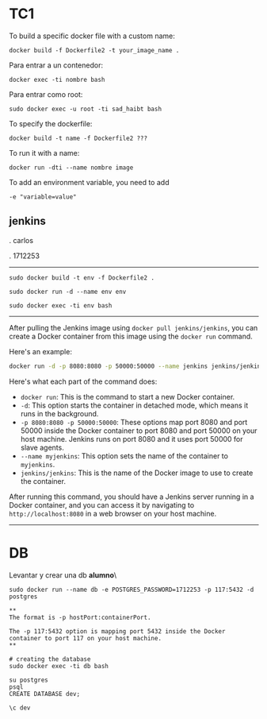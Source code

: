 # TC1
To build a specific docker file with a custom name:
```
docker build -f Dockerfile2 -t your_image_name .
```


Para entrar a un contenedor:
```
docker exec -ti nombre bash
```

Para entrar como root:
```
sudo docker exec -u root -ti sad_haibt bash
```


To specify the dockerfile:
```
docker build -t name -f Dockerfile2 ???
```

To run it with a name:
```
docker run -dti --name nombre image
```

To add an environment variable, you need to add
```
-e "variable=value"
```


## jenkins
. carlos

. 1712253

---
```
sudo docker build -t env -f Dockerfile2 .

sudo docker run -d --name env env

sudo docker exec -ti env bash
```
---


After pulling the Jenkins image using `docker pull jenkins/jenkins`, you can create a Docker container from this image using the `docker run` command. 

Here's an example:

```bash
docker run -d -p 8080:8080 -p 50000:50000 --name jenkins jenkins/jenkins
```

Here's what each part of the command does:

- `docker run`: This is the command to start a new Docker container.
- `-d`: This option starts the container in detached mode, which means it runs in the background.
- `-p 8080:8080 -p 50000:50000`: These options map port 8080 and port 50000 inside the Docker container to port 8080 and port 50000 on your host machine. Jenkins runs on port 8080 and it uses port 50000 for slave agents.
- `--name myjenkins`: This option sets the name of the container to `myjenkins`.
- `jenkins/jenkins`: This is the name of the Docker image to use to create the container.

After running this command, you should have a Jenkins server running in a Docker container, and you can access it by navigating to `http://localhost:8080` in a web browser on your host machine.

---

# DB
Levantar y crear una db
**alumno**\
```
sudo docker run --name db -e POSTGRES_PASSWORD=1712253 -p 117:5432 -d postgres

**
The format is -p hostPort:containerPort.

The -p 117:5432 option is mapping port 5432 inside the Docker container to port 117 on your host machine.
**

# creating the database
sudo docker exec -ti db bash

su postgres
psql
CREATE DATABASE dev;

\c dev

```